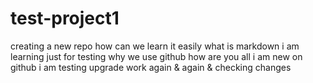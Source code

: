 # test-project1
creating a new repo
how can we learn it
easily 
what is markdown
i am learning 
just for testing
why we use github
how are you all 
i am new on github
i am testing upgrade work 
again & again
& checking changes
